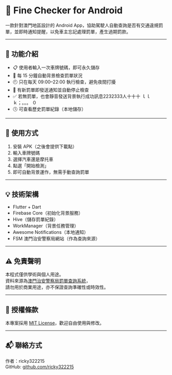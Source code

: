 # 🚗 Fine Checker for Android

一款針對澳門地區設計的 Android App，協助駕駛人自動查詢是否有交通違規罰單，並即時通知提醒，以免車主忘記處理罰單，產生過期罰款。

---

## 🧩 功能介紹

- 📋 使用者輸入一次車牌號碼，即可永久儲存
- 🔄 每 15 分鐘自動背景檢查罰單狀況
- 🕘 只在每天 09:00–22:00 執行檢查，避免夜間打擾
- 🚨 有新罰單即發送通知並自動停止檢查
- ✅ 若無罰單，也會靜音發送背景執行成功訊息2232333人十十十  ｌｌｋ；。。。 ０ 
- 🕓 可查看歷史罰單紀錄（本地儲存）

---

## 📱 使用方式

1. 安裝 APK（之後會提供下載點）
2. 輸入車牌號碼
3. 選擇汽車還是摩托車
3. 點選「開始檢測」
4. 即可自動背景運作，無需手動查詢罰單

---

## 💡 技術架構

- Flutter + Dart
- Firebase Core（初始化背景服務）
- Hive（儲存罰單紀錄）
- WorkManager（背景任務管理）
- Awesome Notifications（本地通知）
- FSM 澳門治安警察局網站（作為查詢來源）

---

## ⚠️ 免責聲明

本程式僅供學術與個人用途。  
資料來源為[澳門治安警察局罰單查詢系統](https://www.fsm.gov.mo/webticket/)，  
請勿用於商業用途，亦不保證查詢準確性或時效性。

---

## 📜 授權條款

本專案採用 [MIT License](LICENSE)，歡迎自由使用與修改。

---

## 📬 聯絡方式

作者：ricky322215  
GitHub: [github.com/ricky322215](https://github.com/ricky322215)